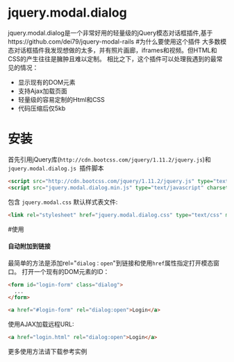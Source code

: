 # jquery.modal.dialog
jquery.modal.dialog是一个非常好用的轻量级的jQuery模态对话框插件,基于https://github.com/dei79/jquery-modal-rails
#为什么要使用这个插件
大多数模态对话框插件我发现想做的太多，并有照片画廊，iframes和视频。但HTML和CSS的产生往往是臃肿且难以定制。
相比之下，这个插件可以处理我遇到的最常见的情况：
* 显示现有的DOM元素
* 支持Ajax加载页面
* 轻量级的容易定制的Html和CSS
* 代码压缩后仅5kb

# 安装
首先引用jQuery库(`http://cdn.bootcss.com/jquery/1.11.2/jquery.js`)和 `jquery.modal.dialog.js `插件脚本
```html
<script src="http://cdn.bootcss.com/jquery/1.11.2/jquery.js" type="text/javascript" charset="utf-8"></script>
<script src="jquery.modal.dialog.min.js" type="text/javascript" charset="utf-8"></script>
```

包含  `jquery.modal.css` 默认样式表文件:
```html
<link rel="stylesheet" href="jquery.modal.dialog.css" type="text/css" media="screen" />
```

#使用
#### 自动附加到链接
最简单的方法是添加rel="`dialog：open`"到链接和使用`href`属性指定打开模态窗口。
打开一个现有的DOM元素的ID：
```html
<form id="login-form" class="dialog">
  ...
</form>

<a href="#login-form" rel="dialog:open">Login</a>
```

使用AJAX加载远程URL:

```html
<a href="login.html" rel="dialog:open">Login</a>
```
更多使用方法请下载参考实例
